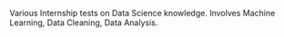 Various Internship tests on Data Science knowledge.
Involves Machine Learning, Data Cleaning, Data Analysis.
